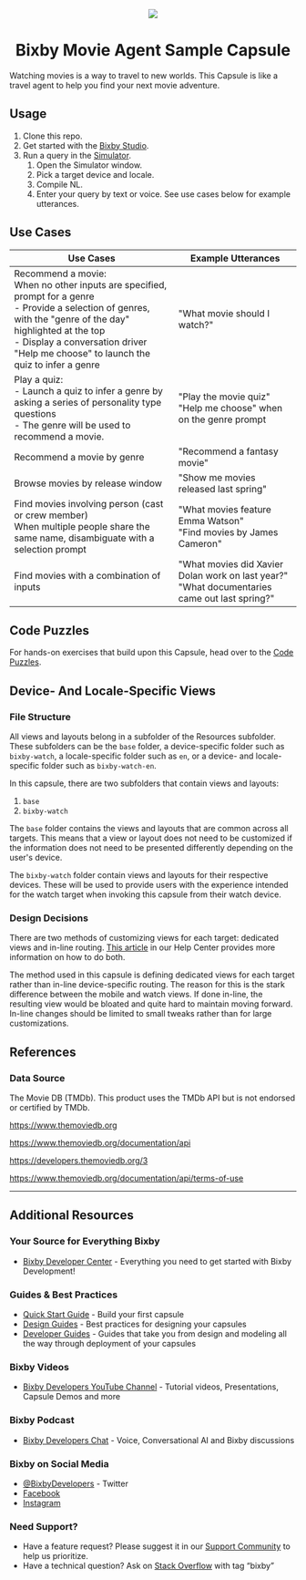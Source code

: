 <p align="Center">
  <img src="https://bixbydevelopers.com/dev/docs-assets/resources/dev-guide/bixby_logo_github-11221940070278028369.png">
  <br/>
  <h1 align="Center">Bixby Movie Agent Sample Capsule</h1>
</p>

Watching movies is a way to travel to new worlds.
This Capsule is like a travel agent to help you find your next movie adventure.

## Usage

1. Clone this repo.
1. Get started with the [Bixby Studio](https://bixbydevelopers.com/dev/docs/dev-guide/developers/ide).
1. Run a query in the [Simulator](https://bixbydevelopers.com/dev/docs/dev-guide/developers/ide.simulator).
   1. Open the Simulator window.
   1. Pick a target device and locale.
   1. Compile NL.
   1. Enter your query by text or voice. See use cases below for example utterances.

## Use Cases

| Use Cases | Example Utterances |
|--------------------------------------------------------------------------------------------------------------------------------------------------------------------------------------------------------------------------------------------------------|----------------------------------------------------------------------------------------------|
| Recommend a movie: <br> When no other inputs are specified, prompt for a genre <br> - Provide a selection of genres, with the "genre of the day" highlighted at the top <br> - Display a conversation driver "Help me choose" to launch the quiz to infer a genre | "What movie should I watch?" |
| Play a quiz: <br> - Launch a quiz to infer a genre by asking a series of personality type questions <br> - The genre will be used to recommend a movie. | "Play the movie quiz" <br> "Help me choose" when on the genre prompt |
| Recommend a movie by genre | "Recommend a fantasy movie" |
| Browse movies by release window | "Show me movies released last spring" |
| Find movies involving person (cast or crew member) <br> When multiple people share the same name, disambiguate with a selection prompt | "What movies feature Emma Watson" <br> "Find movies by James Cameron" |
| Find movies with a combination of inputs | "What movies did Xavier Dolan work on last year?" <br> "What documentaries came out last spring?" |

## Code Puzzles
For hands-on exercises that build upon this Capsule, head over to the [Code
Puzzles](./codelab/CODELAB.md).

## Device- And Locale-Specific Views

### File Structure

All views and layouts belong in a subfolder of the Resources subfolder. These subfolders can be the `base` folder, a device-specific folder such as `bixby-watch`, a locale-specific folder such as `en`, or a device- and locale-specific folder such as `bixby-watch-en`. 

In this capsule, there are two subfolders that contain views and layouts: 

1. `base`
1. `bixby-watch`

The `base` folder contains the views and layouts that are common across all targets. This means that a view or layout does not need to be customized if the information does not need to be presented differently depending on the user's device.

The `bixby-watch` folder contain views and layouts for their respective devices. These will be used to provide users with the experience intended for the watch target when invoking this capsule from their watch device.

### Design Decisions

There are two methods of customizing views for each target: dedicated views and in-line routing. [This article](https://bixbydevelopers.zendesk.com/knowledge/articles/360047341294) in our Help Center provides more information on how to do both.

The method used in this capsule is defining dedicated views for each target rather than in-line device-specific routing. The reason for this is the stark difference between the mobile and watch views. If done in-line, the resulting view would be bloated and quite hard to maintain moving forward. In-line changes should be limited to small tweaks rather than for large customizations.

## References

### Data Source

The Movie DB (TMDb). This product uses the TMDb API but is not endorsed or certified by TMDb.

https://www.themoviedb.org

https://www.themoviedb.org/documentation/api

https://developers.themoviedb.org/3

https://www.themoviedb.org/documentation/api/terms-of-use

---

## Additional Resources

### Your Source for Everything Bixby
* [Bixby Developer Center](http://bixbydevelopers.com) - Everything you need to get started with Bixby Development!

### Guides & Best Practices
* [Quick Start Guide](https://bixbydevelopers.com/dev/docs/get-started/quick-start) - Build your first capsule
* [Design Guides](https://bixbydevelopers.com/dev/docs/dev-guide/design-guides) - Best practices for designing your capsules
* [Developer Guides](https://bixbydevelopers.com/dev/docs/dev-guide/developers) - Guides that take you from design and modeling all the way through deployment of your capsules

### Bixby Videos
* [Bixby Developers YouTube Channel](https://www.youtube.com/c/bixbydevelopers) - Tutorial videos, Presentations, Capsule Demos and more

### Bixby Podcast
* [Bixby Developers Chat](http://bixbydev.buzzsprout.com/) - Voice, Conversational AI and Bixby discussions 

### Bixby on Social Media
* [@BixbyDevelopers](https://twitter.com/bixbydevelopers) - Twitter
* [Facebook](https://facebook.com/BixbyDevelopers)
* [Instagram](https://www.instagram.com/bixbydevelopers/)

### Need Support?
* Have a feature request? Please suggest it in our [Support Community](https://support.bixbydevelopers.com/hc/en-us/community/topics/360000183273-Feature-Requests) to help us prioritize.
* Have a technical question? Ask on [Stack Overflow](https://stackoverflow.com/questions/tagged/bixby) with tag “bixby”

